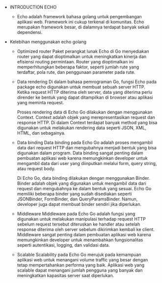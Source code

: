 - INTRODUCTION ECHO
    - Echo adalah framework bahasa golang untuk pengembangan aplikasi web. Framework ini cukup terkenal di komunitas. Echo merupakan framework besar, di dalamnya terdapat banyak sekali dependensi.

- Kelebihan menggunakan echo golang
    - Optimized router
        Paket perangkat lunak Echo di Go menyediakan router yang dapat dioptimalkan untuk meningkatkan kinerja dan efisiensi routing permintaan. Router yang dioptimalkan ini memperhitungkan beberapa faktor, seperti jumlah rute yang terdaftar, pola rute, dan penggunaan parameter pada rute.

    - Data rendering
        Di dalam bahasa pemrograman Go, fungsi Echo pada package echo digunakan untuk membuat sebuah server HTTP. Ketika request HTTP diterima oleh server, data yang diterima perlu dirender ke bentuk yang dapat ditampilkan di browser atau aplikasi yang meminta request.

        Proses rendering data di Echo Go dilakukan dengan menggunakan Context. Context adalah objek yang merepresentasikan request dan response HTTP. Di dalam Context terdapat banyak method yang bisa digunakan untuk melakukan rendering data seperti JSON, XML, HTML, dan sebagainya.

    - Data binding
        Data binding pada Echo Go adalah proses mengambil data dari request HTTP dan mengubahnya menjadi bentuk yang bisa digunakan dalam program. Data binding sangat penting dalam pembuatan aplikasi web karena memungkinkan developer untuk mengambil data dari user yang diinputkan melalui form, query string, atau request body.

        Di Echo Go, data binding dilakukan dengan menggunakan Binder. Binder adalah objek yang digunakan untuk mengambil data dari request dan mengubahnya ke dalam bentuk yang sesuai. Echo Go memiliki beberapa binder yang sudah disediakan seperti JSONBinder, FormBinder, dan QueryParamsBinder. Namun, developer juga dapat membuat binder sendiri jika diperlukan.

    - Middleware
        Middleware pada Echo Go adalah fungsi yang digunakan untuk melakukan manipulasi terhadap request HTTP sebelum request tersebut diteruskan ke handler atau setelah response diterima oleh server sebelum dikirimkan kembali ke client. Middleware sangat penting dalam pembuatan aplikasi web karena memungkinkan developer untuk menambahkan fungsionalitas seperti autentikasi, logging, dan validasi data.

    - Scalable
        Scalability pada Echo Go merujuk pada kemampuan aplikasi web untuk menangani volume traffic yang besar dengan tetap mempertahankan performa yang baik. Aplikasi web yang scalable dapat menangani jumlah pengguna yang banyak dan meningkatkan kapasitas server saat diperlukan.